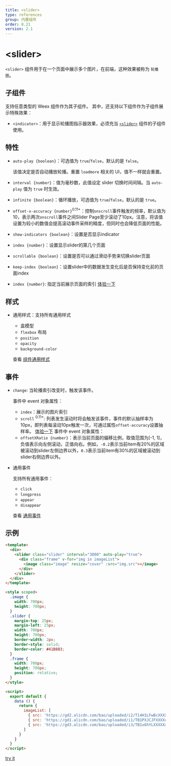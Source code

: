 ```yaml
---
title: <slider>
type: references
group: 内置组件
order: 8.21
version: 2.1
---
```


# &lt;slider&gt;

`<slider>` 组件用于在一个页面中展示多个图片，在前端，这种效果被称为 `轮播图`。

## 子组件

支持任意类型的 Weex 组件作为其子组件。 其中，还支持以下组件作为子组件展示特殊效果：

- `<indicator>`：用于显示轮播图指示器效果，必须充当 [`<slider>`](./slider.html) 组件的子组件使用。

## 特性

- `auto-play {boolean}`：可选值为 `true`/`false`，默认的是 `false`。

  该值决定是否自动播放轮播。重置 `loadmore` 相关的 UI，值不一样就会重置。

- `interval {number}`：值为毫秒数，此值设定 slider 切换时间间隔。当 `auto-play` 值为 `true` 时生效。
- `infinite {boolean}`：循环播放，可选值为 `true`/`false`，默认的是 `true`。
- `offset-x-accuracy {number}`<sup class="wx-v">0.11+</sup>：控制`onscroll`事件触发的频率，默认值为10，表示两次`onscroll`事件之间Slider Page至少滚动了10px。注意，将该值设置为较小的数值会提高滚动事件采样的精度，但同时也会降低页面的性能。
- `show-indicators {boolean}`：设置是否显示indicator
- `index {number}`：设置显示slider的第几个页面
- `scrollable {boolean}`：设置是否可以通过滑动手势来切换slider页面
- `keep-index {boolean}`：设置slider中的数据发生变化后是否保持变化前的页面index

- `index {number}`: 指定当前展示页面的索引
  [体验一下](http://dotwe.org/vue/58a29d38247e7946a6db44e1b616f082)

## 样式

- 通用样式：支持所有通用样式

  - 盒模型
  - `flexbox` 布局
  - `position`
  - `opacity`
  - `background-color`

  查看 [组件通用样式](../common-style.html)

## 事件

- `change`: 当轮播索引改变时，触发该事件。

  事件中 event 对象属性：
  - `index`：展示的图片索引
  - `scroll` <sup class="wx-v">0.11+</sup>: 列表发生滚动时将会触发该事件，事件的默认抽样率为10px，即列表每滚动10px触发一次，可通过属性`offset-accuracy`设置抽样率。
  [体验一下](http://dotwe.org/vue/832e8f50cc325975b9d3aba93a9f6c39)
  事件中 event 对象属性：
  - `offsetXRatio {number}`：表示当前页面的偏移比例，取值范围为[-1, 1]，负值表示向左侧滚动，正值向右。例如，`-0.2`表示当前item有20%的区域被滚动到slider左侧边界以外，`0.3`表示当前item有30%的区域被滚动到slider右侧边界以外。


- 通用事件

  支持所有通用事件：

  - `click`
  - `longpress`
  - `appear`
  - `disappear`

  查看 [通用事件](../common-event.html)

## 示例

```html
<template>
  <div>
    <slider class="slider" interval="3000" auto-play="true">
      <div class="frame" v-for="img in imageList">
        <image class="image" resize="cover" :src="img.src"></image>
      </div>
    </slider>
  </div>
</template>

<style scoped>
  .image {
    width: 700px;
    height: 700px;
  }
  .slider {
    margin-top: 25px;
    margin-left: 25px;
    width: 700px;
    height: 700px;
    border-width: 2px;
    border-style: solid;
    border-color: #41B883;
  }
  .frame {
    width: 700px;
    height: 700px;
    position: relative;
  }
</style>

<script>
  export default {
    data () {
      return {
        imageList: [
          { src: 'https://gd2.alicdn.com/bao/uploaded/i2/T14H1LFwBcXXXXXXXX_!!0-item_pic.jpg'},
          { src: 'https://gd1.alicdn.com/bao/uploaded/i1/TB1PXJCJFXXXXciXFXXXXXXXXXX_!!0-item_pic.jpg'},
          { src: 'https://gd3.alicdn.com/bao/uploaded/i3/TB1x6hYLXXXXXazXVXXXXXXXXXX_!!0-item_pic.jpg'}
        ]
      }
    }
  }
</script>
```

[try it](http://dotwe.org/vue/0c43ffd743c90b3bd9f5371062652e60)
